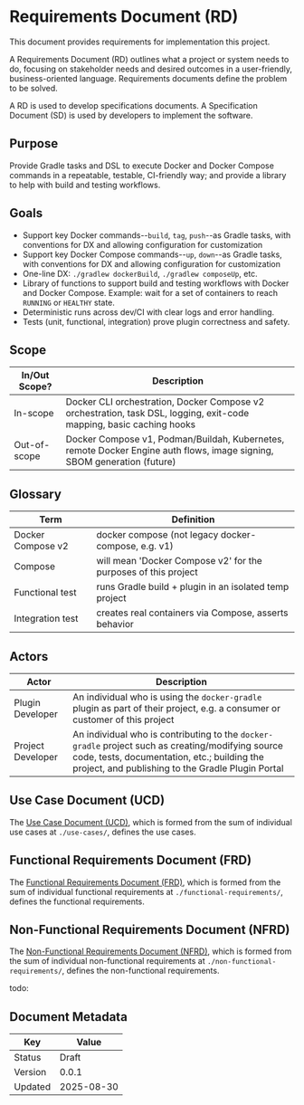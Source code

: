 # Requirements Document (RD)

This document provides requirements for implementation this project.

A Requirements Document (RD) outlines what a project or system needs to do, focusing on stakeholder needs and desired 
outcomes in a user-friendly, business-oriented language.  Requirements documents define the problem to be solved.

A RD is used to develop specifications documents.  A Specification Document (SD) is used by  developers to implement the 
software.

## Purpose

Provide Gradle tasks and DSL to execute Docker and Docker Compose commands in a repeatable, testable, CI-friendly way;
and provide a library to help with build and testing workflows.

## Goals
- Support key Docker commands--`build`, `tag`, `push`--as Gradle tasks, with conventions for DX and allowing 
configuration for customization
- Support key Docker Compose commands--`up`, `down`--as Gradle tasks, with conventions for DX and allowing configuration 
for customization
- One-line DX: `./gradlew dockerBuild`, `./gradlew composeUp`, etc.
- Library of functions to support build and testing workflows with Docker and Docker Compose.  Example: wait for a set 
of containers to reach `RUNNING` or `HEALTHY` state.
- Deterministic runs across dev/CI with clear logs and error handling.
- Tests (unit, functional, integration) prove plugin correctness and safety.

## Scope

| In/Out Scope? | Description                                                                                                             |
|---------------|-------------------------------------------------------------------------------------------------------------------------|
| In-scope      | Docker CLI orchestration, Docker Compose v2 orchestration, task DSL, logging, exit-code mapping, basic caching hooks    |
| Out-of-scope  | Docker Compose v1, Podman/Buildah, Kubernetes, remote Docker Engine auth flows, image signing, SBOM generation (future) |

## Glossary

| Term              | Definition                                                     |
|-------------------|----------------------------------------------------------------|
| Docker Compose v2 | docker compose (not legacy docker-compose, e.g. v1)            |
| Compose           | will mean 'Docker Compose v2' for the purposes of this project |
| Functional test   | runs Gradle build + plugin in an isolated temp project         |
| Integration test  | creates real containers via Compose, asserts behavior          |

## Actors

| Actor             | Description                                                                                                                                                                                           |
|-------------------|-------------------------------------------------------------------------------------------------------------------------------------------------------------------------------------------------------|
| Plugin Developer  | An individual who is using the `docker-gradle` plugin as part of their project, e.g. a consumer or customer of this project                                                                           |
| Project Developer | An individual who is contributing to the `docker-gradle` project such as creating/modifying source code, tests, documentation, etc.; building the project, and publishing to the Gradle Plugin Portal |

## Use Case Document (UCD)
The [Use Case Document (UCD)](use-cases), which is formed from the sum of individual use cases at `./use-cases/`, 
defines the use cases.

## Functional Requirements Document (FRD)
The [Functional Requirements Document (FRD)](functional-requirements), which is formed from the sum of individual 
functional requirements at `./functional-requirements/`, defines the functional requirements.

## Non-Functional Requirements Document (NFRD)
The [Non-Functional Requirements Document (NFRD)](non-functional-requirements), which is formed from the sum of 
individual non-functional requirements at `./non-functional-requirements/`, defines the non-functional requirements.


todo:
## Document Metadata

| Key     | Value      |
|---------|------------|
| Status  | Draft      |
| Version | 0.0.1      |
| Updated | 2025-08-30 |